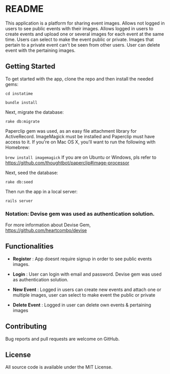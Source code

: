 # README

This application is a platform for sharing event images.
Allows not logged in users to see public events with their images.
Allows logged in users to create events and upload one or several images for each event at the same time.
Users can select to make the event public or private.
Images that pertain to a private event can't be seen from other users.
User can delete event with the pertaining images.

## Getting Started
To get started with the app, clone the repo and then install the needed gems:

`cd instatime`

`bundle install`

Next, migrate the database:

`rake db:migrate`

Paperclip gem was used, as an easy file attachment library for ActiveRecord.
ImageMagick must be installed and Paperclip must have access to it.
If you're on Mac OS X, you'll want to run the following with Homebrew:

`brew install imagemagick`
If you are on Ubuntu or Windows, pls refer to https://github.com/thoughtbot/paperclip#image-processor

Next, seed the database:

`rake db:seed`

Then run the app in a local server:

`rails server`

### Notation: Devise gem was used as authentication solution.
For more information about Devise Gem, https://github.com/heartcombo/devise

## Functionalities

- **Register** : App doesnt require signup in order to see public events images.

- **Login** :  User can login with email and password. Devise gem was used as authentication solution.

- **New Event** : Logged in users can create new events and attach one or multiple images, user can select to make event the public or private

- **Delete Event** : Logged in user can delete own events & pertaining images

## Contributing

Bug reports and pull requests are welcome on GitHub.

## License

All source code is available under the MIT License.


